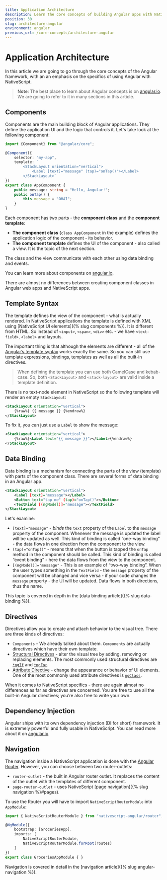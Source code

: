 ```yaml
---
title: Application Architecture
description: Learn the core concepts of building Angular apps with NativeScript
position: 30
slug: architecture-angular
environment: angular
previous_url: /core-concepts/architecture-angular
---
```


# Application Architecture

In this article we are going to go through the core concepts of the Angular framework, with an an emphasis on the specifics of using Angular with NativeScript.

> **Note**: The best place to learn about Angular concepts is on [angular.io](https://angular.io/docs/ts/latest/). We are going to refer to it in many sections in this article.

## Components

Components are the main building block of Angular applications. They define the application UI and the logic that controls it. Let's take look at the following component:

``` TypeScript
import {Component} from "@angular/core";

@Component({
    selector: "my-app",
    template: `
        <StackLayout orientation="vertical">
            <Label [text]="message" (tap)="onTap()"></Label>
        </StackLayout>`
})
export class AppComponent {
    public message: string = "Hello, Angular!";
    public onTap() {
        this.message = "OHAI";
    }
}
```

Each component has two parts - the **component class** and the **component template**:

* **The component class** (`class AppComponent` in the example) defines the application logic of the component - its behavior.
* **The component template** defines the UI of the component - also called a *view*. It is the topic of the next section.

The class and the view communicate with each other using data binding and events.

You can learn more about components on [angular.io](https://angular.io/api/core/Component).

There are almost no differences between creating component classes in Angular web apps and NativeScript apps.

## Template Syntax

The template defines the view of the component - what is actually rendered.
In NativeScript applications the template is defined with XML using [NativeScript UI elements]({% slug components %}). It is different from HTML. So instead of `<input>`, `<span>`, `<div>` etc. - we have `<text-field>`, `<label>` and layouts.

The important thing is that although the elements are different - all of the [Angular’s template syntax](https://angular.io/guide/template-syntax) works exactly the same. So you can still use template expressions, bindings, templates as well as all the built-in directives.

>When defining the template you can use both CamelCase and kebab-case. So, both `<StackLayout>` and `<stack-layout>` are valid inside a template definition.

There is no text-node element in NativeScript so the following template will render an empty `StackLayout`:

``` XML
<StackLayout orientation="vertical">
    {%raw%} {{ message }} {%endraw%}
</StackLayout>
```

To fix it, you can just use a `Label` to show the message:

``` XML
<StackLayout orientation="vertical">
    {%raw%}<Label text="{{ message }}"></Label>{%endraw%}
</StackLayout>
```

## Data Binding

Data binding is a mechanism for connecting the parts of the view (template) with parts of the component class. There are several forms of data binding in an Angular app.

``` XML
<StackLayout orientation="vertical">
    <Label [text]="message"></Label>
    <Button text="tap me" (tap)="onTap()"></Button>
    <TextField [(ngModel)]="message"></TextField>
</StackLayout>
```

Let's examine:

* `[text]="message"` - *binds* the `text` property of the `Label` to the `message` property of the component. Whenever the message is updated the label will be updated as well. This kind of binding is called “one-way binding” - the data flows in one direction from the component to the view.
* `(tap)="onTap()"` - means that when the button is tapped the `onTap` method in the component should be called. This kind of binding is called “event binding” - here the data flows from the view to the component.
* `[(ngModel)]="message"` - This is an example of “two-way binding”. When the user types something in the `TextField` - the `message` property of the component will be changed and vice versa - if your code changes the `message` property - the UI will be updated. Data flows in both directions, thus the name.

This topic is covered in depth in the [data binding article]({% slug data-binding %}).

## Directives

Directives allow you to create and attach behavior to the visual tree. There are three kinds of directives:

* `Components` - We already talked about them. `Components` are actually directives which have their own template.
* [Structural Directives](https://angular.io/guide/structural-directives) - alter the visual tree by adding, removing or replacing elements. The most commonly used structural directives are [`*ngIf`](https://angular.io/guide/template-syntax#ngIf) and [`*ngFor`](https://angular.io/guide/template-syntax#ngFor).
* [Attribute Directive](https://angular.io/guide/attribute-directives) - change the appearance or behavior of UI elements. One of the most commonly used attribute directives is [`ngClass`](https://angular.io/guide/template-syntax#ngClass).

When it comes to NativeScript specifics - there are again almost no differences as far as directives are concerned. You are free to use all the built-in Angular directives; you’re also free to write your own.

## Dependency Injection

Angular ships with its own dependency injection (DI for short) framework. It is extremely powerful and fully usable in NativeScript.
You can read more about it on [angular.io](https://angular.io/guide/dependency-injection).

## Navigation

The navigation inside a NativeScript application is done with the [Angular Router](https://angular.io/guide/router). However, you can choose between two router-outlets:

* `router-outlet` - the built in Angular router outlet. It replaces the content of the outlet with the templates of different component.
* `page-router-outlet` - uses NativeScript [page navigation]({% slug navigation %}#pages).

To use the Router you will have to import `NativeScriptRouterModule` into `AppModule`:

``` TypeScript
import { NativeScriptRouterModule } from "nativescript-angular/router";

@NgModule({
    bootstrap: [GroceriesApp],
    imports: [
        NativeScriptRouterModule,
        NativeScriptRouterModule.forRoot(routes)
    ]
})
export class GroceriesAppModule { }
```

Navigation is covered in detail in the [navigation article]({% slug angular-navigation %}).

